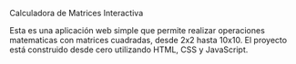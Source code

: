 Calculadora de Matrices Interactiva

Esta es una aplicación web simple que permite realizar operaciones matematicas con matrices cuadradas, desde 2x2 hasta 10x10. El proyecto está construido desde cero utilizando HTML, CSS y JavaScript.